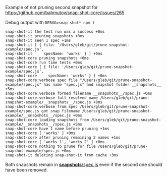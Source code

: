 Example of not pruning second snapshot for https://github.com/bahmutov/snap-shot-core/issues/265

Debug output with `DEBUG=snap-shot* npm t`

```
snap-shot-it the test run was a success +0ms
snap-shot-it pruning snapshots +0ms
snap-shot-it seen 1 spec +1ms
snap-shot-it [ { file: '/Users/gleb/git/prune-snapshot-example/spec.js',
snap-shot-it     specName: 'works' } ] +0ms
snap-shot-core pruning snapshots +0ms
snap-shot-core run time tests +0ms
snap-shot-core [ { file: '/Users/gleb/git/prune-snapshot-example/spec.js',
snap-shot-core     specName: 'works' } ] +0ms
snap-shot-core:verbose spec file "/Users/gleb/git/prune-snapshot-example/spec.js" has name "spec.js" and snapshot folder __snapshots__ +5ms
snap-shot-core:verbose formed filename __snapshots__/spec.js +0ms
snap-shot-core:verbose full resolved name /Users/gleb/git/prune-snapshot-example/__snapshots__/spec.js +0ms
snap-shot-core:verbose from spec /Users/gleb/git/prune-snapshot-example/spec.js got snap filename /Users/gleb/git/prune-snapshot-example/__snapshots__/spec.js +0ms
snap-shot-core loading snapshots from /Users/gleb/git/prune-snapshot-example/__snapshots__/spec.js +5ms
snap-shot-core have 1 name before pruning +1ms
snap-shot-core [ 'works' ] +0ms
snap-shot-core after pruning remaining 2 names +1ms
snap-shot-core [ 'works 1', 'works 2' ] +0ms
snap-shot-core nothing to prune for file /Users/gleb/git/prune-snapshot-example/spec.js +0ms
snap-shot-it deleting snap-shot-it from cache +3ms
```

Both snapshots remain in [__snapshots__/spec.js](__snapshots__/spec.js) even if the second one should have been removed.
